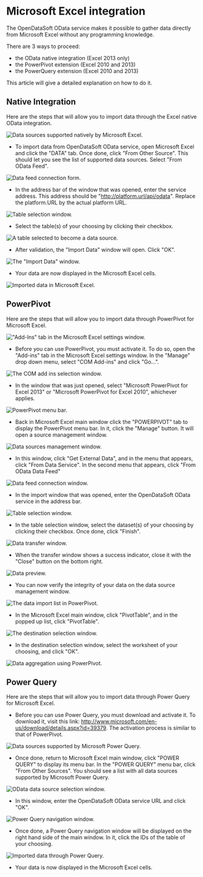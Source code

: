 # Microsoft Excel integration

The OpenDataSoft OData service makes it possible to gather data directly from Microsoft Excel without any programming
knowledge.

There are 3 ways to proceed:

* the OData native integration (Excel 2013 only)
* the PowerPivot extension (Excel 2010 and 2013)
* the PowerQuery extension (Excel 2010 and 2013)

This article will give a detailed explanation on how to do it.

## Native Integration

Here are the steps that will allow you to import data through the Excel native OData integration.

![Data sources supported natively by Microsoft Excel.](odata/data1.png)

* To import data from OpenDataSoft OData service, open Microsoft Excel and click the "DATA" tab. Once done, click
  "From Other Source". This should let you see the list of supported data sources. Select "From OData Feed".

![Data feed connection form.](odata/data2.png)

* In the address bar of the window that was opened, enter the service address. This address should be
  "http://platform.url/api/odata". Replace the platform.URL by the actual platform URL.

![Table selection window.](odata/data3.png)

* Select the table(s) of your choosing by clicking their checkbox.

![A table selected to become a data source.](odata/data4.png)

* After validation, the "Import Data" window will open. Click "OK".

![The "Import Data" window.](odata/data5.png)

* Your data are now displayed in the Microsoft Excel cells.

![Imported data in Microsoft Excel.](odata/data6.png)

## PowerPivot

Here are the steps that will allow you to import data through PowerPivot for Microsoft Excel.

!["Add-Ins" tab in the Microsoft Excel settings window.](odata/ppivot1.png)


* Before you can use PowerPivot, you must activate it. To do so, open the "Add-ins" tab in the Microsoft Excel settings
  window. In the "Manage" drop down menu, select "COM Add-ins" and click "Go...".

![The COM add ins selection window.](odata/ppivot2.png)


* In the window that was just opened, select "Microsoft PowerPivot for Excel 2013" or
  "Microsoft PowerPivot for Excel 2010", whichever applies.

![PowerPivot menu bar.](odata/ppivot3.png)

* Back in Microsoft Excel main window click the "POWERPIVOT" tab to display the PowerPivot menu bar. In it, click the
  "Manage" button. It will open a source management window.

![Data sources management window.](odata/ppivot4.png)

* In this window, click "Get External Data", and in the menu that appears, click "From Data Service". In the second
  menu that appears, click "From OData Data Feed"

![Data feed connection window.](odata/ppivot5.png)

* In the import window that was opened, enter the OpenDataSoft OData service in the address bar.

![Table selection window.](odata/ppivot6.png)

* In the table selection window, select the dataset(s) of your choosing by clicking their checkbox. Once done, click
  "Finish".

![Data transfer window.](odata/ppivot7.png)

* When the transfer window shows a success indicator, close it with the "Close" button on the bottom right.

![Data preview.](odata/ppivot8.png)

* You can now verify the integrity of your data on the data source management window.

![The data import list in PowerPivot.](odata/ppivot10.png)

* In the Microsoft Excel main window, click "PivotTable", and in the popped up list, click "PivotTable".

![The destination selection window.](odata/ppivot11.png)

* In the destination selection window, select the worksheet of your choosing, and click "OK".

![Data aggregation using PowerPivot.](odata/ppivot12.png)


## Power Query

Here are the steps that will allow you to import data through Power Query for Microsoft Excel.


* Before you can use Power Query, you must download and activate it. To download it, visit
  this link: <http://www.microsoft.com/en-us/download/details.aspx?id=39379>. The activation process is similar to
  that of PowerPivot.

![Data sources supported by Microsoft Power Query.](odata/pquery1.png)

* Once done, return to Microsoft Excel main window, click "POWER QUERY" to display its menu bar. In the
  "POWER QUERY" menu bar, click "From Other Sources". You should see a list with all data sources supported by
  Microsoft Power Query.

![OData data source selection window.](odata/pquery2.png)

* In this window, enter the OpenDataSoft OData service URL and click "OK".

![Power Query navigation window.](odata/pquery3.png)

* Once done, a Power Query navigation window will be displayed on the right hand side of the main window. In it, click
  the IDs of the table of your choosing.

![Imported data through Power Query.](odata/pquery4.png)

* Your data is now displayed in the Microsoft Excel cells.
